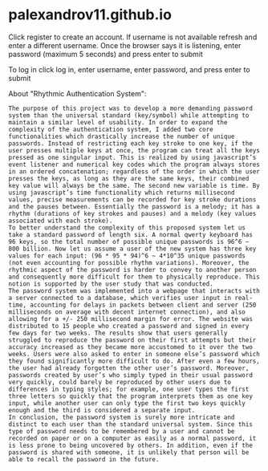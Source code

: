 # palexandrov11.github.io

Click register to create an account.
If username is not available refresh and enter a different username.
Once the browser says it is listening, enter password (maximum 5 seconds) and press enter to submit

To log in click log in, enter username, enter password, and press enter to submit

About "Rhythmic Authentication System":

	The purpose of this project was to develop a more demanding password system than the universal standard (key/symbol) while attempting to maintain a similar level of usability. In order to expand the complexity of the authentication system, I added two core functionalities which drastically increase the number of unique passwords. Instead of restricting each key stroke to one key, if the user presses multiple keys at once, the program can treat all the keys pressed as one singular input. This is realized by using javascript’s event listener and numerical key codes which the program always stores in an ordered concatenation; regardless of the order in which the user presses the keys, as long as they are the same keys, their combined key value will always be the same. The second new variable is time. By using javascript’s time functionality which returns millisecond values, precise measurements can be recorded for key stroke durations and the pauses between. Essentially the password is a melody; it has a rhythm (durations of key strokes and pauses) and a melody (key values associated with each stroke). 
	To better understand the complexity of this proposed system let us take a standard password of length six. A normal qwerty keyboard has 96 keys, so the total number of possible unique passwords is 96^6 ~ 800 billion. Now let us assume a user of the new system has three key values for each input: (96 * 95 * 94)^6 ~ 4*10^35 unique passwords (not even accounting for possible rhythm variations). Moreover, the rhythmic aspect of the password is harder to convey to another person and consequently more difficult for them to physically reproduce. This notion is supported by the user study that was conducted. 
	The password system was implemented into a webpage that interacts with a server connected to a database, which verifies user input in real-time, accounting for delays in packets between client and server (250 milliseconds on average with decent internet connection), and also allowing for a +/- 250 millisecond margin for error. The website was distributed to 15 people who created a password and signed in every few days for two weeks. The results show that users generally struggled to reproduce the password on their first attempts but their accuracy increased as they became more accustomed to it over the two weeks. Users were also asked to enter in someone else’s password which they found significantly more difficult to do. After even a few hours, the user had already forgotten the other user’s password. Moreover, passwords created by user’s who simply typed in their usual password very quickly, could barely be reproduced by other users due to differences in typing styles; for example, one user types the first three letters so quickly that the program interprets them as one key input, while another user can only type the first two keys quickly enough and the third is considered a separate input. 
	In conclusion, the password system is surely more intricate and distinct to each user than the standard universal system. Since this type of password needs to be remembered by a user and cannot be recorded on paper or on a computer as easily as a normal password, it is less prone to being uncovered by others. In addition, even if the password is shared with someone, it is unlikely that person will be able to recall the password in the future. 




